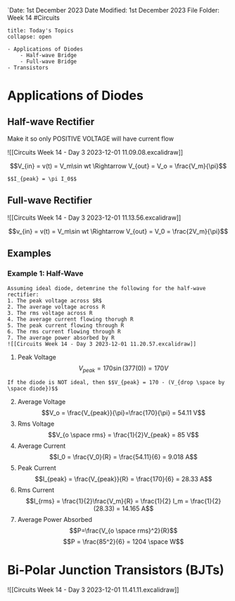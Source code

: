 `Date: 1st December 2023
Date Modified: 1st December 2023
File Folder: Week 14
#Circuits

```ad-abstract
title: Today's Topics
collapse: open

- Applications of Diodes
	- Half-wave Bridge
	- Full-wave Bridge
- Transistors

```

# Applications of Diodes

## Half-wave Rectifier

Make it so only POSITIVE VOLTAGE will have current flow

![[Circuits Week 14 - Day 3 2023-12-01 11.09.08.excalidraw]]

$$V_{in} = v(t) = V_m\sin wt \Rightarrow V_{out} = V_o = \frac{V_m}{\pi}$$
```ad-note
$$I_{peak} = \pi I_0$$
```
## Full-wave Rectifier

![[Circuits Week 14 - Day 3 2023-12-01 11.13.56.excalidraw]]

$$v_{in} = v(t) = V_m\sin wt \Rightarrow V_{out} = V_0 = \frac{2V_m}{\pi}$$

## Examples 

### Example 1: Half-Wave

```ad-question
Assuming ideal diode, detemrine the following for the half-wave rectifier:
1. The peak voltage across $R$
2. The average voltage across R
3. The rms voltage across R
4. The average current flowing thorugh R
5. The peak current flowing through R
6. The rms current flowing through R
7. The average power absorbed by R
![[Circuits Week 14 - Day 3 2023-12-01 11.20.57.excalidraw]]
```

1. Peak Voltage
$$V_{peak} = 170\sin(377(0)) = 170V$$

```ad-warning
If the diode is NOT ideal, then $$V_{peak} = 170 - (V_{drop \space by \space diode})$$
```
2. Average Voltage
$$V_o = \frac{V_{peak}}{\pi}=\frac{170}{\pi} = 54.11 V$$
3. Rms Voltage
$$V_{o \space rms} = \frac{1}{2}V_{peak} = 85 V$$
4. Average Current
$$I_0 = \frac{V_0}{R} = \frac{54.11}{6} = 9.018 A$$
5. Peak Current
$$I_{peak} = \frac{V_{peak}}{R} = \frac{170}{6} = 28.33 A$$
6. Rms Current
$$I_{rms} = \frac{1}{2}\frac{V_m}{R} = \frac{1}{2} I_m = \frac{1}{2}(28.33) = 14.165 A$$
7. Average Power Absorbed
$$P=\frac{V_{o \space rms}^2}{R}$$
$$P = \frac{85^2}{6} = 1204 \space W$$

# Bi-Polar Junction Transistors (BJTs)

![[Circuits Week 14 - Day 3 2023-12-01 11.41.11.excalidraw]]

















